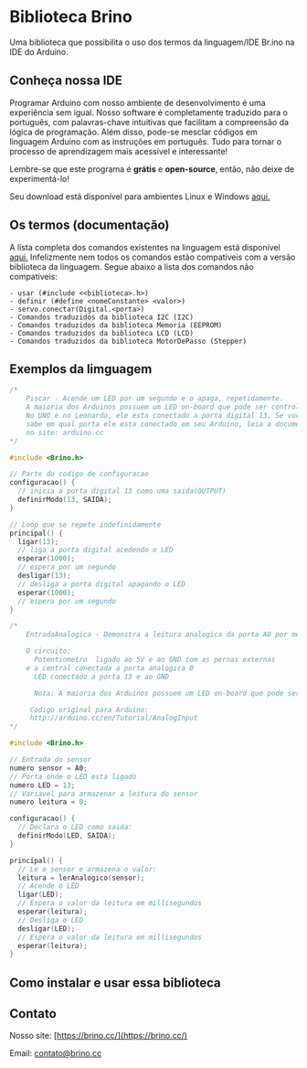# Biblioteca Brino

Uma biblioteca que possibilita o uso dos termos da linguagem/IDE Br.ino na IDE do Arduino. 

## Conheça nossa IDE

Programar Arduino com nosso ambiente de desenvolvimento é uma experiência sem igual. Nosso software é completamente traduzido para o português, com palavras-chave intuitivas que facilitam a compreensão da lógica de programação. Além disso, pode-se mesclar códigos em linguagem Arduino com as instruções em português. Tudo para tornar o processo de aprendizagem mais acessível e interessante!

Lembre-se que este programa é **grátis** e **open-source**, então, não deixe de experimentá-lo!

Seu download está disponível para ambientes Linux e Windows [aqui.](https://brino.cc/download)

## Os termos (documentação)

A lista completa dos comandos existentes na linguagem está disponível [aqui.](https://brino.cc/dicionario)
Infelizmente nem todos os comandos estão compativeis com a versão biblioteca da linguagem. Segue abaixo a lista dos comandos não compativeis:

    - usar (#include <<biblioteca>.h>)
	- definir (#define <nomeConstante> <valor>)
	- servo.conectar(Digital.<porta>)
	- Comandos traduzidos da biblioteca I2C (I2C)
	- Comandos traduzidos da biblioteca Memoria (EEPROM)
    - Comandos traduzidos da biblioteca LCD (LCD)
    - Comandos traduzidos da biblioteca MotorDePasso (Stepper)


## Exemplos da limguagem

```c++
/*
    Piscar - Acende um LED por um segundo e o apaga, repetidamente.
    A maioria dos Arduinos possuem um LED on-board que pode ser controlado.
    No UNO e no Leonardo, ele esta conectado a porta digital 13. Se voce nao
    sabe em qual porta ele esta conectado em seu Arduino, leia a documentacao
    no site: arduino.cc
*/

#include <Brino.h>

// Parte do codigo de configuracao
configuracao() {
  // inicia a porta digital 13 como uma saida(OUTPUT)
  definirModo(13, SAIDA);
}

// Loop que se repete indefinidamente
principal() {
  ligar(13);
  // liga a porta digital acedendo o LED
  esperar(1000);
  // espera por um segundo
  desligar(13);
  // desliga a porta digital apagando o LED
  esperar(1000);
  // espera por um segundo
}
```

```c++
/*
    EntradaAnalogica - Demonstra a leitura analogica da porta A0 por meio de um LED que acende a apaga. O tempo que ele permanece em cada estado depende da leitura.

    O circuito:
      Potentiometro  ligado ao 5V e ao GND com as pernas externas
    e a central conectada a porta analogica 0
      LED conectado a porta 13 e ao GND

      Nota: A maioria dos Arduinos possuem um LED on-board que pode ser controlado. No UNO e no Leonardo, ele esta conectado a porta digital 13.

     Codigo original para Arduino:
     http://arduino.cc/en/Tutorial/AnalogInput
*/

#include <Brino.h>

// Entrada do sensor
numero sensor = A0;
// Porta onde o LED esta ligado
numero LED = 13;
// Variavel para armazenar a leitura do sensor
numero leitura = 0;

configuracao() {
  // Declara o LED como saida:
  definirModo(LED, SAIDA);
}

principal() {
  // Le o sensor e armazena o valor:
  leitura = lerAnalogico(sensor);
  // Acende o LED
  ligar(LED);
  // Espera o valor da leitura em millisegundos
  esperar(leitura);
  // Desliga o LED
  desligar(LED);
  // Espera o valor da leitura em millisegundos
  esperar(leitura);
}
```
## Como instalar e usar essa biblioteca

## Contato

Nosso site: [https://brino.cc/](https://brino.cc/)

Email: contato@brino.cc


